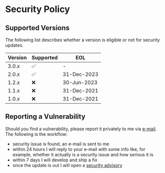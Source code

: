 # Security Policy

## Supported Versions

The following list describes whether a version is eligible or not for security updates.

| Version | Supported          | EOL         |
|---------| ------------------ |-------------|
| 3.0.x   | :white_check_mark: | -           |
| 2.0.x   | :white_check_mark: | 31-Dec-2023 |
| 1.2.x   | :x:                | 30-Jun-2023 |
| 1.1.x   | :x:                | 31-Dec-2021 |
| 1.0.x   | :x:                | 31-Dec-2021 |

## Reporting a Vulnerability

Should you find a vulnerability, please report it privately to me via [e-mail](mailto:paolostivanin@users.noreply.github.com).
The following is the workflow:
- security issue is found, an e-mail is sent to me
- within 24 hours I will reply to your e-mail with some info like, for example, whether it actually is a security issue and how serious it is
- within 7 days I will develop and ship a fix
- once the update is out I will open a [security advisory](https://github.com/paolostivanin/OTPClient/security/advisories)
